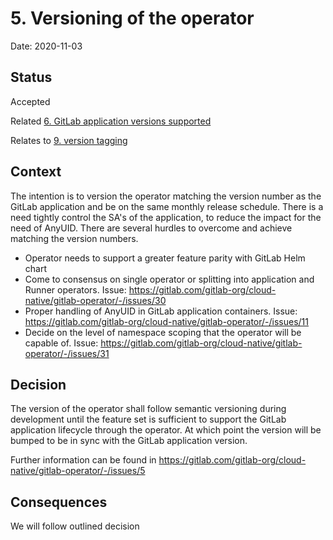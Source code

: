 # 5. Versioning of the operator

Date: 2020-11-03

## Status

Accepted

Related [6. GitLab application versions supported](0006-gitlab-application-versions-supported.md)

Relates to [9. version tagging](0009-version-tagging.md)

## Context

The intention is to version the operator matching the version number as the
GitLab application and be on the same monthly release schedule.
There is a need tightly control the SA's of the application, to reduce the impact
for the need of AnyUID. There are several hurdles to overcome and achieve matching
the version numbers.

- Operator needs to support a greater feature parity with GitLab Helm chart
- Come to consensus on single operator or splitting into application and
  Runner operators. Issue: <https://gitlab.com/gitlab-org/cloud-native/gitlab-operator/-/issues/30>
- Proper handling of AnyUID in GitLab application containers. Issue:
  <https://gitlab.com/gitlab-org/cloud-native/gitlab-operator/-/issues/11>
- Decide on the level of namespace scoping that the operator will be capable of.
  Issue: <https://gitlab.com/gitlab-org/cloud-native/gitlab-operator/-/issues/31>

## Decision

The version of the operator shall follow semantic versioning during development
until the feature set is sufficient to support the GitLab application
lifecycle through the operator. At which point the version will be bumped
to be in sync with the GitLab application version.

Further information can be found in <https://gitlab.com/gitlab-org/cloud-native/gitlab-operator/-/issues/5>

## Consequences

We will follow outlined decision
